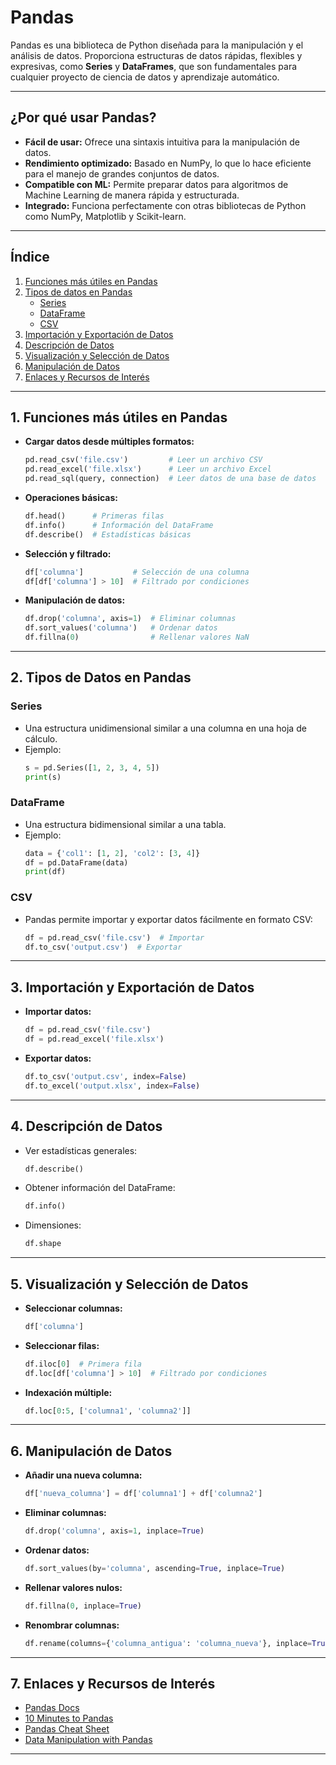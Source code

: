 # **Pandas**

Pandas es una biblioteca de Python diseñada para la manipulación y el análisis de datos. Proporciona estructuras de datos rápidas, flexibles y expresivas, como **Series** y **DataFrames**, que son fundamentales para cualquier proyecto de ciencia de datos y aprendizaje automático.

---

## **¿Por qué usar Pandas?**
- **Fácil de usar:** Ofrece una sintaxis intuitiva para la manipulación de datos.
- **Rendimiento optimizado:** Basado en NumPy, lo que lo hace eficiente para el manejo de grandes conjuntos de datos.
- **Compatible con ML:** Permite preparar datos para algoritmos de Machine Learning de manera rápida y estructurada.
- **Integrado:** Funciona perfectamente con otras bibliotecas de Python como NumPy, Matplotlib y Scikit-learn.

---

## **Índice**
1. [Funciones más útiles en Pandas](#1-funciones-más-útiles-en-pandas)
2. [Tipos de datos en Pandas](#2-tipos-de-datos-en-pandas)
   - [Series](#series)
   - [DataFrame](#dataframe)
   - [CSV](#csv)
3. [Importación y Exportación de Datos](#3-importación-y-exportación-de-datos)
4. [Descripción de Datos](#4-descripción-de-datos)
5. [Visualización y Selección de Datos](#5-visualización-y-selección-de-datos)
6. [Manipulación de Datos](#6-manipulación-de-datos)
7. [Enlaces y Recursos de Interés](#7-enlaces-y-recursos-de-interés)

---

## **1. Funciones más útiles en Pandas**
- **Cargar datos desde múltiples formatos:**
  ```python
  pd.read_csv('file.csv')         # Leer un archivo CSV
  pd.read_excel('file.xlsx')      # Leer un archivo Excel
  pd.read_sql(query, connection)  # Leer datos de una base de datos
  ```
- **Operaciones básicas:**
  ```python
  df.head()      # Primeras filas
  df.info()      # Información del DataFrame
  df.describe()  # Estadísticas básicas
  ```
- **Selección y filtrado:**
  ```python
  df['columna']           # Selección de una columna
  df[df['columna'] > 10]  # Filtrado por condiciones
  ```
- **Manipulación de datos:**
  ```python
  df.drop('columna', axis=1)  # Eliminar columnas
  df.sort_values('columna')   # Ordenar datos
  df.fillna(0)                # Rellenar valores NaN
  ```

---

## **2. Tipos de Datos en Pandas**

### **Series**
- Una estructura unidimensional similar a una columna en una hoja de cálculo.
- Ejemplo:
  ```python
  s = pd.Series([1, 2, 3, 4, 5])
  print(s)
  ```

### **DataFrame**
- Una estructura bidimensional similar a una tabla.
- Ejemplo:
  ```python
  data = {'col1': [1, 2], 'col2': [3, 4]}
  df = pd.DataFrame(data)
  print(df)
  ```

### **CSV**
- Pandas permite importar y exportar datos fácilmente en formato CSV:
  ```python
  df = pd.read_csv('file.csv')  # Importar
  df.to_csv('output.csv')  # Exportar
  ```

---

## **3. Importación y Exportación de Datos**
- **Importar datos:**
  ```python
  df = pd.read_csv('file.csv')
  df = pd.read_excel('file.xlsx')
  ```
- **Exportar datos:**
  ```python
  df.to_csv('output.csv', index=False)
  df.to_excel('output.xlsx', index=False)
  ```

---

## **4. Descripción de Datos**
- Ver estadísticas generales:
  ```python
  df.describe()
  ```
- Obtener información del DataFrame:
  ```python
  df.info()
  ```
- Dimensiones:
  ```python
  df.shape
  ```

---

## **5. Visualización y Selección de Datos**
- **Seleccionar columnas:**
  ```python
  df['columna']
  ```
- **Seleccionar filas:**
  ```python
  df.iloc[0]  # Primera fila
  df.loc[df['columna'] > 10]  # Filtrado por condiciones
  ```
- **Indexación múltiple:**
  ```python
  df.loc[0:5, ['columna1', 'columna2']]
  ```

---

## **6. Manipulación de Datos**
- **Añadir una nueva columna:**
  ```python
  df['nueva_columna'] = df['columna1'] + df['columna2']
  ```
- **Eliminar columnas:**
  ```python
  df.drop('columna', axis=1, inplace=True)
  ```
- **Ordenar datos:**
  ```python
  df.sort_values(by='columna', ascending=True, inplace=True)
  ```
- **Rellenar valores nulos:**
  ```python
  df.fillna(0, inplace=True)
  ```
- **Renombrar columnas:**
  ```python
  df.rename(columns={'columna_antigua': 'columna_nueva'}, inplace=True)
  ```

---

## **7. Enlaces y Recursos de Interés**
- [Pandas Docs](https://pandas.pydata.org/pandas-docs/stable/)
- [10 Minutes to Pandas](https://pandas.pydata.org/pandas-docs/stable/user_guide/10min.html#min)
- [Pandas Cheat Sheet](https://pandas.pydata.org/Pandas_Cheat_Sheet.pdf)
- [Data Manipulation with Pandas](https://jakevdp.github.io/PythonDataScienceHandbook/03.00-introduction-to-pandas.html)

---